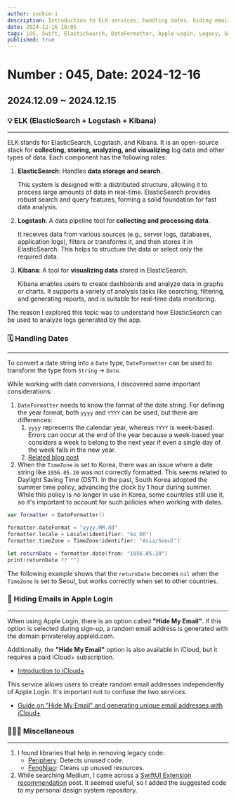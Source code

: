 ```yaml
---
author: sookim-1
description: Introduction to ELK services, handling dates, hiding emails in Apple Login, libraries for removing legacy code, and organizing SwiftUI Extensions
date: 2024-12-16 18:05
tags: iOS, Swift, ElasticSearch, DateFormatter, Apple Login, Legacy, SwiftUI
published: true
---
```

# Number : 045, Date: 2024-12-16
## 2024.12.09 ~ 2024.12.15
### 💡 ELK (ElasticSearch + Logstash + Kibana)

---

ELK stands for ElasticSearch, Logstash, and Kibana. It is an open-source stack for **collecting, storing, analyzing, and visualizing** log data and other types of data. Each component has the following roles:

1. **ElasticSearch**: Handles **data storage and search**.

    This system is designed with a distributed structure, allowing it to process large amounts of data in real-time. ElasticSearch provides robust search and query features, forming a solid foundation for fast data analysis.

2. **Logstash**: A data pipeline tool for **collecting and processing data**.

    It receives data from various sources (e.g., server logs, databases, application logs), filters or transforms it, and then stores it in ElasticSearch. This helps to structure the data or select only the required data.

3. **Kibana**: A tool for **visualizing data** stored in ElasticSearch.

    Kibana enables users to create dashboards and analyze data in graphs or charts. It supports a variety of analysis tasks like searching, filtering, and generating reports, and is suitable for real-time data monitoring.

The reason I explored this topic was to understand how ElasticSearch can be used to analyze logs generated by the app.

### 🗓️ Handling Dates

---

To convert a date string into a `Date` type, `DateFormatter` can be used to transform the type from `String` → `Date`.

While working with date conversions, I discovered some important considerations:

1. `DateFormatter` needs to know the format of the date string. For defining the year format, both `yyyy` and `YYYY` can be used, but there are differences:
    1. `yyyy` represents the calendar year, whereas `YYYY` is week-based. Errors can occur at the end of the year because a week-based year considers a week to belong to the next year if even a single day of the week falls in the new year.
    2. [Related blog post](https://reusablecode.tistory.com/13)
2. When the `TimeZone` is set to Korea, there was an issue where a date string like `1956.05.20` was not correctly formatted. This seems related to Daylight Saving Time (DST). In the past, South Korea adopted the summer time policy, advancing the clock by 1 hour during summer. While this policy is no longer in use in Korea, some countries still use it, so it's important to account for such policies when working with dates.

  ```swift
  var formatter = DateFormatter()
  
  formatter.dateFormat = "yyyy.MM.dd"
  formatter.locale = Locale(identifier: "ko_KR")
  formatter.timeZone = TimeZone(identifier: "Asia/Seoul")
  
  let returnDate = formatter.date(from: "1956.05.20")
  print(returnDate ?? "")
  ```

The following example shows that the `returnDate` becomes `nil` when the `TimeZone` is set to Seoul, but works correctly when set to other countries.

### 🍎 Hiding Emails in Apple Login

---

When using Apple Login, there is an option called **"Hide My Email"**. If this option is selected during sign-up, a random email address is generated with the domain privaterelay.appleid.com.

Additionally, the **"Hide My Email"** option is also available in iCloud, but it requires a paid iCloud+ subscription.

- [Introduction to iCloud+](https://www.apple.com/kr/icloud/)

This service allows users to create random email addresses independently of Apple Login. It's important not to confuse the two services.

- [Guide on "Hide My Email" and generating unique email addresses with iCloud+](https://support.apple.com/ko-kr/guide/icloud/mme38e1602db/icloud)

### 🙋🏻‍♂️ Miscellaneous

---

1. I found libraries that help in removing legacy code:
   - [Periphery](https://github.com/peripheryapp/periphery): Detects unused code.
   - [FengNiao](https://github.com/onevcat/FengNiao): Cleans up unused resources.
2. While searching Medium, I came across a [SwiftUI Extension recommendation](https://medium.com/stackademic/14-must-have-swiftui-code-extensions-aab6a8a492b8) post. It seemed useful, so I added the suggested code to my personal design system repository.

